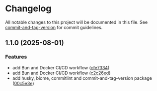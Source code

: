 # Changelog

All notable changes to this project will be documented in this file. See [commit-and-tag-version](https://github.com/absolute-version/commit-and-tag-version) for commit guidelines.

## 1.1.0 (2025-08-01)


### Features

* add Bun and Docker CI/CD workflow ([cfe7334](https://github.com/masmuss/bun-multistage-docker/commit/cfe7334f8eef2e38af897c6175a14e118dfad13a))
* add Bun and Docker CI/CD workflow ([c2c26ed](https://github.com/masmuss/bun-multistage-docker/commit/c2c26edbdf70b842f3d29492460b5528c4d13c06))
* add husky, biome, commitlint and commit-and-tag-version package ([00c5e3e](https://github.com/masmuss/bun-multistage-docker/commit/00c5e3e9759369adef66834206a9f77befada043))
